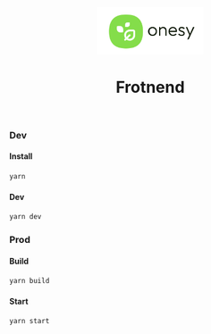 
</br>
</br>

<p align='center'>
  <a target='_blank' rel='noopener noreferrer' href='#'>
    <img width='auto' height='84' src='https://raw.githubusercontent.com/onesy-me/onesy/refs/heads/main/utils/images/logo.png' alt='onesy logo' />
  </a>
</p>

<h1 align='center'>Frotnend</h1>

<br />

### Dev

#### Install

```sh
yarn
```

#### Dev

```sh
yarn dev
```

### Prod

#### Build

```sh
yarn build
```

#### Start

```sh
yarn start
```
